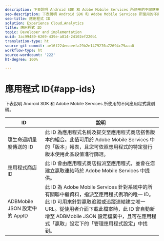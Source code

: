 ```yaml
---
description: 下表說明 Android SDK 和 Adobe Mobile Services 所使用的不同應用程式識別碼。
seo-description: 下表說明 Android SDK 和 Adobe Mobile Services 所使用的不同應用程式識別碼。
seo-title: 應用程式 ID
solution: Experience Cloud,Analytics
title: 應用程式 ID
topic: Developer and implementation
uuid: 3ac99489-6269-439e-a814-24102ef220b1
translation-type: ht
source-git-commit: ae16f224eeaeefa29b2e1479270a72694c79aaa0
workflow-type: ht
source-wordcount: '222'
ht-degree: 100%

---
```



# 應用程式 ID{#app-ids}

下表說明 Android SDK 和 Adobe Mobile Services 所使用的不同應用程式識別碼。

| ID | 說明 |
|--- |--- |
| 隨生命週期量度傳送的 ID | 此 ID 為應用程式名稱及提交至應用程式商店搭售版本的組合。此值可用於 Adobe Mobile Services 中的「版本」報表，且您可依照應用程式的特定發行版本使用此區段值進行篩選。 |
| 應用程式商店 ID | 此 ID 會由應用程式商店指派至應用程式，並會在您建立贏取連結時於 Adobe Mobile Services 中提供。 |
| ADBMobile JSON 設定中的 AppID | 此 ID 為 Adobe Mobile Services 針對系統中的所有關聯中繼資料，指派至應用程式例項的唯一 ID。此 ID 可用來針對贏取追蹤或追蹤連結建立唯一 URL。從使用者介面下載此檔案時，此 ID 會自動新增至 ADBMobile JSON 設定檔案中，且可在應用程式「贏取」設定下的「管理應用程式設定」中找到。 |